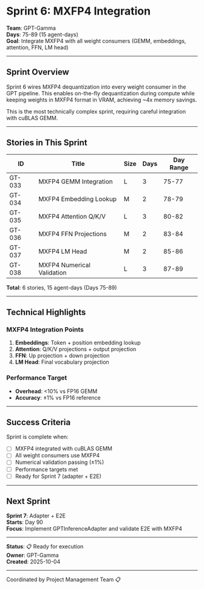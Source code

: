 # Sprint 6: MXFP4 Integration

**Team**: GPT-Gamma  
**Days**: 75-89 (15 agent-days)  
**Goal**: Integrate MXFP4 with all weight consumers (GEMM, embeddings, attention, FFN, LM head)

---

## Sprint Overview

Sprint 6 wires MXFP4 dequantization into every weight consumer in the GPT pipeline. This enables on-the-fly dequantization during compute while keeping weights in MXFP4 format in VRAM, achieving ~4x memory savings.

This is the most technically complex sprint, requiring careful integration with cuBLAS GEMM.

---

## Stories in This Sprint

| ID | Title | Size | Days | Day Range |
|----|-------|------|------|-----------|
| GT-033 | MXFP4 GEMM Integration | L | 3 | 75-77 |
| GT-034 | MXFP4 Embedding Lookup | M | 2 | 78-79 |
| GT-035 | MXFP4 Attention Q/K/V | L | 3 | 80-82 |
| GT-036 | MXFP4 FFN Projections | M | 2 | 83-84 |
| GT-037 | MXFP4 LM Head | M | 2 | 85-86 |
| GT-038 | MXFP4 Numerical Validation | L | 3 | 87-89 |

**Total**: 6 stories, 15 agent-days (Days 75-89)

---

## Technical Highlights

### MXFP4 Integration Points
1. **Embeddings**: Token + position embedding lookup
2. **Attention**: Q/K/V projections + output projection
3. **FFN**: Up projection + down projection
4. **LM Head**: Final vocabulary projection

### Performance Target
- **Overhead**: <10% vs FP16 GEMM
- **Accuracy**: ±1% vs FP16 reference

---

## Success Criteria

Sprint is complete when:
- [ ] MXFP4 integrated with cuBLAS GEMM
- [ ] All weight consumers use MXFP4
- [ ] Numerical validation passing (±1%)
- [ ] Performance targets met
- [ ] Ready for Sprint 7 (adapter + E2E)

---

## Next Sprint

**Sprint 7**: Adapter + E2E  
**Starts**: Day 90  
**Focus**: Implement GPTInferenceAdapter and validate E2E with MXFP4

---

**Status**: 📋 Ready for execution  
**Owner**: GPT-Gamma  
**Created**: 2025-10-04

---
Coordinated by Project Management Team 📋
